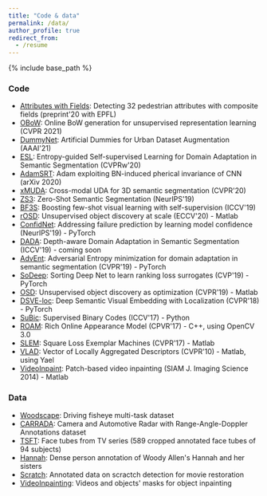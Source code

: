 ```yaml
---
title: "Code & data"
permalink: /data/
author_profile: true
redirect_from:
  - /resume
---
```


{% include base_path %}

### Code
* [Attributes with Fields](https://github.com/vita-epfl/detection-attributes-fields): Detecting 32 pedestrian attributes with composite fields (preprint'20 with EPFL)
* [OBoW](https://github.com/valeoai/obow): Online BoW generation for unsupervised representation learning (CVPR 2021) 
* [DummyNet](https://github.com/vobecant/DummyNet): Artificial Dummies for Urban Dataset Augmentation (AAAI'21) 
* [ESL](https://github.com/valeoai/ESL): Entropy-guided Self-supervised Learning for Domain Adaptation in Semantic Segmentation (CVPRw'20)
* [AdamSRT](https://github.com/ymontmarin/adamsrt): Adam exploiting BN-induced pherical invariance of CNN (arXiv 2020)
* [xMUDA](https://github.com/valeoai/xmuda): Cross-modal UDA for 3D semantic segmentation (CVPR'20)
* [ZS3](https://github.com/valeoai/ZS3): Zero-Shot Semantic Segmentation (NeurIPS'19)
* [BF3S](https://github.com/valeoai/BF3S): Boosting few-shot visual learning with self-supervision (ICCV'19)
* [rOSD](https://github.com/huyvvo/rOSD): Unsupervised object discovery at scale (ECCV'20) - Matlab  
* [ConfidNet](https://github.com/valeoai/ConfidNet): Addressing failure prediction by learning model confidence (NeurIPS'19) - PyTorch  
* [DADA](https://github.com/valeoai/DADA): Depth-aware Domain Adaptation in Semantic Segmentation (ICCV'19) - coming soon  
* [AdvEnt](https://github.com/valeoai/ADVENT): Adversarial Entropy minimization for domain adaptation in semantic segmentation (CVPR'19) - PyTorch
* [SoDeep](https://github.com/technicolor-research/sodeep): Sorting Deep Net to learn ranking loss surrogates (CVP'19) - PyTorch
* [OSD](https://github.com/huyvvo/OSD): Unsupervised object discovery as optimization (CVPR'19) - Matlab  
* [DSVE-loc](https://github.com/technicolor-research/dsve-loc): Deep Semantic Visual Embedding with Localization (CVPR'18) - PyTorch
* [SuBic](https://github.com/technicolor-research/subic): Supervised Binary Codes (ICCV'17) - Python
* [ROAM](https://github.com/omiksik/roam): Rich Online Appearance Model (CPVR'17) - C++, using OpenCV 3.0
* [SLEM](https://github.com/rafarez/SLEM): Square Loss Exemplar Machines (CVPR'17) - Matlab
* [VLAD](http://lear.inrialpes.fr/src/inria_fisher/): Vector of Locally Aggregated Descriptors (CVPR'10) - Matlab, using Yael
* [VideoInpaint](https://perso.telecom-paristech.fr/gousseau/video_inpainting/): Patch-based video inpainting (SIAM J. Imaging Science 2014) - Matlab

### Data

* [Woodscape](https://woodscape.valeo.com/): Driving fisheye multi-task dataset
* [CARRADA](https://github.com/valeoai/carrada_dataset): Camera and Automotive Radar with Range-Angle-Doppler Annotations dataset
* [TSFT](http://grvsharma.com/datasets.html#tsft): Face tubes from TV series (589 cropped annotated face tubes of 94 subjects)
* [Hannah](https://www.technicolor.com/dream/research-innovation/hannah-dataset): Dense person annotation of Woody Allen's Hannah and her sisters
* [Scratch](https://perso.telecom-paristech.fr/gousseau/scratch_detection/): Annotated data on scractch detection for movie restoration
* [VideoInpainting](http://perso.telecom-paristech.fr/~gousseau/video_inpainting/): Videos and objects' masks for object inpainting
